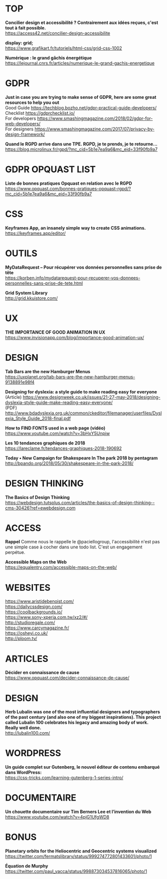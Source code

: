# TOP

**Concilier design et accessibilité ? Contrairement aux idées reçues, c'est tout à fait possible.**  
https://access42.net/concilier-design-accessibilite

**display: grid;**  
https://www.grafikart.fr/tutoriels/html-css/grid-css-1002

**Numérique : le grand gâchis énergétique**  
https://lejournal.cnrs.fr/articles/numerique-le-grand-gachis-energetique




# GDPR

**Just in case you are trying to make sense of GDPR, here are some great resources to help you out**  
Good Guide https://techblog.bozho.net/gdpr-practical-guide-developers/  
Checklist https://gdprchecklist.io/  
For developers https://www.smashingmagazine.com/2018/02/gdpr-for-web-developers/  
For designers https://www.smashingmagazine.com/2017/07/privacy-by-design-framework/  

**Quand le RGPD arrive dans une TPE. RGPD, je te prends, je te retourne...**  
https://blog.microlinux.fr/rgpd/?mc_cid=5b1e7ea9a6&mc_eid=33f90fb9a7




# GDPR OPQUAST LIST

**Liste de bonnes pratiques Opquast en relation avec le RGPD**  
https://www.opquast.com/bonnes-pratiques-opquast-rgpd/?mc_cid=5b1e7ea9a6&mc_eid=33f90fb9a7




# CSS

**Keyframes App, an insanely simple way to create CSS animations.** 
https://keyframes.app/editor/



# OUTILS

**MyDataRequest – Pour récupérer vos données personnelles sans prise de tête**  
https://korben.info/mydatarequest-pour-recuperer-vos-donnees-personnelles-sans-prise-de-tete.html

**Grid System Library**  
http://grid.kkuistore.com/



# UX

**THE IMPORTANCE OF GOOD ANIMATION IN UX**  
https://www.invisionapp.com/blog/importance-good-animation-ux/




# DESIGN

**Tab Bars are the new Hamburger Menus**  
https://uxplanet.org/tab-bars-are-the-new-hamburger-menus-9138891e98f4

**Designing for dyslexia: a style guide to make reading easy for everyone**
(Article) https://www.designweek.co.uk/issues/21-27-may-2018/designing-dyslexia-style-guide-make-reading-easy-everyone/   
(PDF) http://www.bdadyslexia.org.uk/common/ckeditor/filemanager/userfiles/Dyslexia_Style_Guide_2018-final.pdf

**How to FIND FONTS used in a web page (vidéo)**  
https://www.youtube.com/watch?v=3bHxY5Unpiw

**Les 10 tendances graphiques de 2018**  
https://lareclame.fr/tendances-graphiques-2018-190692

**Today • New Campaign for Shakespeare In The park 2018 by pentagram**  
http://bpando.org/2018/05/30/shakespeare-in-the-park-2018/




# DESIGN THINKING

**The Basics of Design Thinking**  
https://webdesign.tutsplus.com/articles/the-basics-of-design-thinking--cms-30426?ref=ewebdesign.com



# ACCESS

**Rappel**
Comme nous le rappelle le @paciellogroup, l'accessibilité n'est pas une simple case à cocher dans une todo list. C'est un engagement perpétue.

**Accessible Maps on the Web**  
https://equalentry.com/accessible-maps-on-the-web/




# WEBSITES

https://www.aristidebenoist.com/   
https://dailycssdesign.com/  
https://coolbackgrounds.io/  
https://www.sony-xperia.com.tw/xz2/#/   
http://studioregale.com/  
https://www.carcymagazine.fr/  
https://osheyi.co.uk/  
http://ploom.tv/



# ARTICLES

**Décider en connaissance de cause**  
https://www.opquast.com/decider-connaissance-de-cause/




# DESIGN

**Herb Lubalin was one of the most influential designers and typographers of the past century (and also one of my biggest inspirations). This project called Lubalin 100 celebrates his legacy and amazing body of work. Really well done.**  
http://lubalin100.com/




# WORDPRESS

**Un guide complet sur Gutenberg, le nouvel éditeur de contenu embarqué dans WordPress:**  
https://css-tricks.com/learning-gutenberg-1-series-intro/




# DOCUMENTAIRE

**Un chouette documentaire sur Tim Berners Lee et l’invention du Web**  
https://www.youtube.com/watch?v=4pjG1UfgWD8



# BONUS

**Planetary orbits for the Heliocentric and Geocentric systems visualized**  
https://twitter.com/fermatslibrary/status/999274772801433601/photo/1


**Équation de Murphy**  
https://twitter.com/paul_vacca/status/998873034537816065/photo/1
